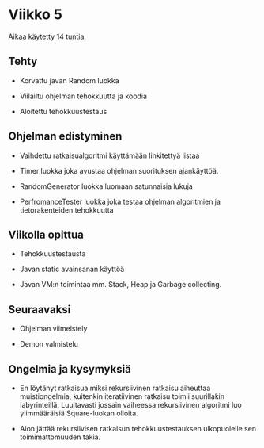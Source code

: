 # Viikko 5

Aikaa käytetty 14 tuntia.

## Tehty

* Korvattu javan Random luokka

* Viilailtu ohjelman tehokkuutta ja koodia

* Aloitettu tehokkuustestaus

## Ohjelman edistyminen

* Vaihdettu ratkaisualgoritmi käyttämään linkitettyä listaa

* Timer luokka joka avustaa ohjelman suorituksen ajankäyttöä.

* RandomGenerator luokka luomaan satunnaisia lukuja

* PerfromanceTester luokka joka testaa ohjelman algoritmien ja tietorakenteiden tehokkuutta

## Viikolla opittua

* Tehokkuustestausta

* Javan static avainsanan käyttöä

* Javan VM:n toimintaa mm. Stack, Heap ja Garbage collecting. 

## Seuraavaksi

* Ohjelman viimeistely

* Demon valmistelu

## Ongelmia ja kysymyksiä

* En löytänyt ratkaisua miksi rekursiivinen ratkaisu aiheuttaa muistiongelmia, kuitenkin iteratiivinen ratkaisu toimii suurillakin labyrinteillä. Luultavasti jossain vaiheessa rekursiivinen algoritmi luo ylimmääräisiä Square-luokan olioita.

* Aion jättää rekursiivisen ratkaisun tehokkuustestauksen ulkopuolelle sen toimimattomuuden takia.